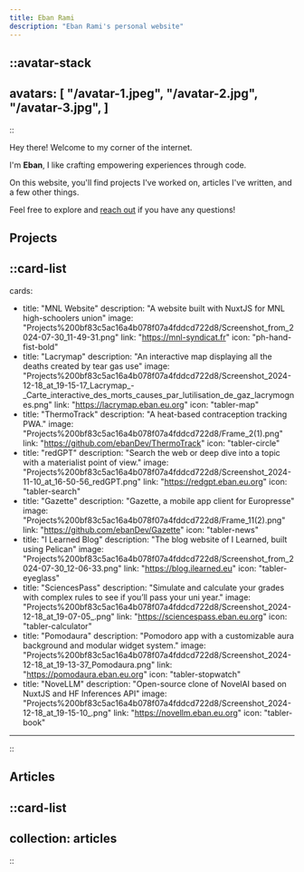 ```yaml
---
title: Eban Rami
description: "Eban Rami's personal website"
---
```


::avatar-stack
---
avatars: [
  "/avatar-1.jpeg",
  "/avatar-2.jpg",
  "/avatar-3.jpg",
]
---
::

Hey there! Welcome to my corner of the internet.

I'm **Eban**, I like crafting empowering experiences through code.

On this website, you'll find projects I've worked on, articles I've written, and a few other things.

Feel free to explore and [reach out](mailto:contact@eban.eu.org) if you have any questions!

## Projects

::card-list
---
cards:
  - title: "MNL Website"
    description: "A website built with NuxtJS for MNL high-schoolers union"
    image: "Projects%200bf83c5ac16a4b078f07a4fddcd722d8/Screenshot_from_2024-07-30_11-49-31.png"
    link: "https://mnl-syndicat.fr"
    icon: "ph-hand-fist-bold"
  - title: "Lacrymap"
    description: "An interactive map displaying all the deaths created by tear gas use"
    image: "Projects%200bf83c5ac16a4b078f07a4fddcd722d8/Screenshot_2024-12-18_at_19-15-17_Lacrymap_-_Carte_interactive_des_morts_causes_par_lutilisation_de_gaz_lacrymognes.png"
    link: "https://lacrymap.eban.eu.org"
    icon: "tabler-map"
  - title: "ThermoTrack"
    description: "A heat-based contraception tracking PWA."
    image: "Projects%200bf83c5ac16a4b078f07a4fddcd722d8/Frame_2(1).png"
    link: "https://github.com/ebanDev/ThermoTrack"
    icon: "tabler-circle"
  - title: "redGPT"
    description: "Search the web or deep dive into a topic with a materialist point of view."
    image: "Projects%200bf83c5ac16a4b078f07a4fddcd722d8/Screenshot_2024-11-10_at_16-50-56_redGPT.png"
    link: "https://redgpt.eban.eu.org"
    icon: "tabler-search"
  - title: "Gazette"
    description: "Gazette, a mobile app client for Europresse"
    image: "Projects%200bf83c5ac16a4b078f07a4fddcd722d8/Frame_11(2).png"
    link: "https://github.com/ebanDev/Gazette"
    icon: "tabler-news"
  - title: "I Learned Blog"
    description: "The blog website of I Learned, built using Pelican"
    image: "Projects%200bf83c5ac16a4b078f07a4fddcd722d8/Screenshot_from_2024-07-30_12-06-33.png"
    link: "https://blog.ilearned.eu"
    icon: "tabler-eyeglass"
  - title: "SciencesPass"
    description: "Simulate and calculate your grades with complex rules to see if you’ll pass your uni year."
    image: "Projects%200bf83c5ac16a4b078f07a4fddcd722d8/Screenshot_2024-12-18_at_19-07-05_.png"
    link: "https://sciencespass.eban.eu.org"
    icon: "tabler-calculator"
  - title: "Pomodaura"
    description: "Pomodoro app with a customizable aura background and modular widget system."
    image: "Projects%200bf83c5ac16a4b078f07a4fddcd722d8/Screenshot_2024-12-18_at_19-13-37_Pomodaura.png"
    link: "https://pomodaura.eban.eu.org"
    icon: "tabler-stopwatch"
  - title: "NoveLLM"
    description: "Open-source clone of NovelAI based on NuxtJS and HF Inferences API"
    image: "Projects%200bf83c5ac16a4b078f07a4fddcd722d8/Screenshot_2024-12-18_at_19-15-10_.png"
    link: "https://novellm.eban.eu.org"
    icon: "tabler-book"
---
::

## Articles

::card-list
---
collection: articles
---
::

